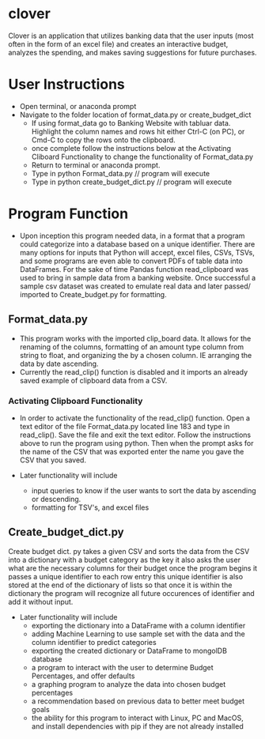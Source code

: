 # clover
Clover is an application that utilizes banking data that the user inputs (most often in the form of an excel file) and creates an interactive budget, analyzes the spending, and makes saving suggestions for future purchases.

# User Instructions
- Open terminal, or anaconda prompt
- Navigate to the folder location of format_data.py or create_budget_dict
  - If using format_data go to Banking Website with tabluar data. Highlight the column names and rows hit either Ctrl-C (on PC), or Cmd-C to copy the rows onto the clipboard.
  - once complete follow the instructions below at the Activating Cliboard Functionality to change the functionality of Format_data.py 
  - Return to terminal or anaconda prompt. 
  - Type in python Format_data.py // program will execute
  - Type in python create_budget_dict.py // program will execute

# Program Function

- Upon inception this program needed data, in a format that a program could categorize into a database based on a unique identifier. There are many options for inputs that Python will accept, excel files, CSVs, TSVs, and some programs are even able to convert PDFs of table data into DataFrames. For the sake of time Pandas function read_clipboard was used to bring in sample data from a banking website. Once successful a sample csv dataset was created to emulate real data and later passed/ imported to Create_budget.py for formatting. 

## Format_data.py
- This program works with the imported clip_board data. It allows for the renaming of the columns, formatting of an amount type column from string to float, and organizing the by a chosen column. IE arranging the data by date ascending.
- Currently the read_clip() function is disabled and it imports an already saved example of clipboard data from a CSV.

### Activating Clipboard Functionality
- In order to activate the functionality of the read_clip() function. Open a text editor of the file Format_data.py located line 183 and type in read_clip(). Save the file and exit the text editor. Follow the instructions above to run the program using python. Then when the prompt asks for the name of the CSV that was exported enter the name you gave the CSV that you saved.

- Later functionality will include 
  - input queries to know if the user wants to sort the data by ascending or descending.
  - formatting for TSV's, and excel files
## Create_budget_dict.py

Create budget dict. py takes a given CSV and sorts the data from the CSV
into a dictionary with a budget category as the key
it also asks the user what are the necessary columns for their budget
once the program begins it passes a unique identifier to each row entry
this unique identifier is also stored at the end of the dictionary of lists
so that once it is within the dictionary the program will recognize
all future occurences of identifier and add it without input. 

- Later functionality will include
  - exporting the dictionary into a DataFrame with a column identifier 
  - adding Machine Learning to use sample set with the data and the column identifier to predict categories
  - exporting the created dictionary or DataFrame to mongolDB database
  - a program to interact with the user to determine Budget Percentages, and offer defaults
  - a graphing program to analyze the data into chosen budget percentages
  - a recommendation based on previous data to better meet budget goals
  - the ability for this program to interact with Linux, PC and MacOS, and install dependencies with pip if they are not already installed

